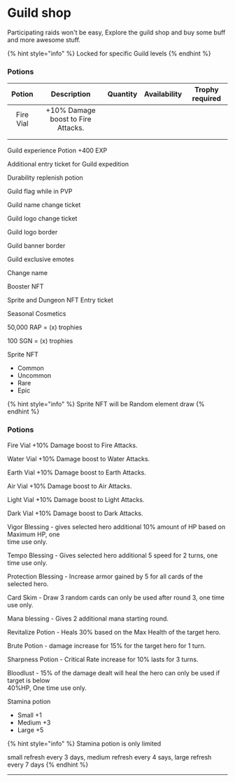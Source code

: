 # Guild shop

Participating raids won't be easy, Explore the guild shop and buy some buff and more awesome stuff.

{% hint style="info" %}
Locked for specific Guild levels
{% endhint %}

### Potions

|   Potion  |             Description            | Quantity | Availability | Trophy required |
| :-------: | :--------------------------------: | :------: | :----------: | :-------------: |
| Fire Vial | +10% Damage boost to Fire Attacks. |          |              |                 |
|           |                                    |          |              |                 |
|           |                                    |          |              |                 |

Guild experience Potion +400 EXP

Additional entry ticket for Guild expedition

Durability replenish potion

Guild flag while in PVP

Guild name change ticket

Guild logo change ticket&#x20;

Guild logo border

Guild banner border

Guild exclusive emotes

Change name

Booster NFT

Sprite and Dungeon NFT Entry ticket&#x20;

Seasonal Cosmetics

50,000 RAP = (x) trophies

100 SGN = (x) trophies

Sprite NFT

* Common
* Uncommon
* Rare
* Epic

{% hint style="info" %}
Sprite NFT will be Random element draw
{% endhint %}

### **Potions**

Fire Vial +10% Damage boost to Fire Attacks.

Water Vial +10% Damage boost to Water Attacks.

Earth Vial +10% Damage boost to Earth Attacks.

Air Vial +10% Damage boost to Air Attacks.

Light Vial +10% Damage boost to Light Attacks.

Dark Vial +10% Damage boost to Dark Attacks.

Vigor Blessing - gives selected hero additional 10% amount of HP based on Maximum HP, one\
time use only.

Tempo Blessing - Gives selected hero additional 5 speed for 2 turns, one time use only.

Protection Blessing - Increase armor gained by 5 for all cards of the selected hero.

Card Skim - Draw 3 random cards can only be used after round 3, one time use only.

Mana blessing - Gives 2 additional mana starting round.

Revitalize Potion - Heals 30% based on the Max Health of the target hero.

Brute Potion - damage increase for 15% for the target hero for 1 turn.

Sharpness Potion - Critical Rate increase for 10% lasts for 3 turns.

Bloodlust - 15% of the damage dealt will heal the hero can only be used if target is below\
40%HP, One time use only.

Stamina potion

* Small +1
* Medium +3
* Large +5

{% hint style="info" %}
Stamina potion is only limited

small refresh every 3 days, medium refresh every 4 says, large refresh every 7 days
{% endhint %}

****
